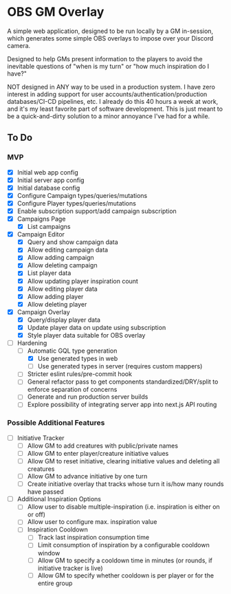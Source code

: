 # OBS GM Overlay

A simple web application, designed to be run locally by a GM in-session, which
generates some simple OBS overlays to impose over your Discord camera.

Designed to help GMs present information to the players to avoid the inevitable
questions of "when is my turn" or "how much inspiration do I have?"

NOT designed in ANY way to be used in a production system. I have zero interest
in adding support for user accounts/authentication/production databases/CI-CD
pipelines, etc. I already do this 40 hours a week at work, and it's my least
favorite part of software development. This is just meant to be a
quick-and-dirty solution to a minor annoyance I've had for a while.

## To Do

### MVP

- [x] Initial web app config
- [x] Initial server app config
- [x] Initial database config
- [x] Configure Campaign types/queries/mutations
- [x] Configure Player types/queries/mutations
- [x] Enable subscription support/add campaign subscription
- [x] Campaigns Page
  - [x] List campaigns
- [x] Campaign Editor
  - [x] Query and show campaign data
  - [x] Allow editing campaign data
  - [x] Allow adding campaign
  - [x] Allow deleting campaign
  - [x] List player data
  - [x] Allow updating player inspiration count
  - [x] Allow editing player data
  - [x] Allow adding player
  - [x] Allow deleting player
- [x] Campaign Overlay
  - [x] Query/display player data
  - [x] Update player data on update using subscription
  - [x] Style player data suitable for OBS overlay
- [ ] Hardening
  - [ ] Automatic GQL type generation
    - [x] Use generated types in web
    - [ ] Use generated types in server (requires custom mappers)
  - [ ] Stricter eslint rules/pre-commit hook
  - [ ] General refactor pass to get components standardized/DRY/split to enforce separation of concerns
  - [ ] Generate and run production server builds
  - [ ] Explore possibility of integrating server app into next.js API routing

### Possible Additional Features

- [ ] Initiative Tracker
  - [ ] Allow GM to add creatures with public/private names
  - [ ] Allow GM to enter player/creature initiative values
  - [ ] Allow GM to reset initiative, clearing initiative values and deleting all creatures
  - [ ] Allow GM to advance initiative by one turn
  - [ ] Create initiative overlay that tracks whose turn it is/how many rounds have passed
- [ ] Additional Inspiration Options
  - [ ] Allow user to disable multiple-inspiration (i.e. inspiration is either on or off)
  - [ ] Allow user to configure max. inspiration value
  - [ ] Inspiration Cooldown
    - [ ] Track last inspiration consumption time
    - [ ] Limit consumption of inspiration by a configurable cooldown window
    - [ ] Allow GM to specify a cooldown time in minutes (or rounds, if initiative tracker is live)
    - [ ] Allow GM to specify whether cooldown is per player or for the entire group
